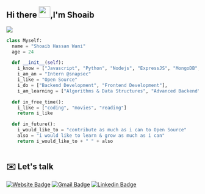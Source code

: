 ## Hi there <img src="https://media.giphy.com/media/w1OBpBd7kJqHrJnJ13/giphy.gif" width="30">,I'm Shoaib

![](https://komarev.com/ghpvc/?username=Pyloris)

```python
class Myself:
  name = "Shoaib Hassan Wani"
  age = 24

  def __init__(self):
    i_know = ["Javascript", "Python", "Nodejs", "ExpressJS", "MongoDB", "PostgreSQL", "Docker", "PrismaORM", "Bash"]
    i_am_an = "Intern @snapsec"
    i_like = "Open Source"
    i_do = ["Backend Development", "Frontend Development"],
    i_am_learning = ["Algorithms & Data Structures", "Advanced Backend", "NextJS + React"]

  def in_free_time():
    i_like = ["coding", "movies", "reading"]
    return i_like

  def in_future():
    i_would_like_to = "contribute as much as i can to Open Source"
    also = "i would like to learn & grow as much as i can"
    return i_would_like_to + " " + also
    
```

## :envelope: Let's talk
[![Website Badge](https://img.shields.io/badge/Website-0A79DF?style=flat-square&logo=google-chrome&logoColor=white)](https://pyloris.github.io/)
[![Gmail Badge](https://img.shields.io/badge/-shoaibwani010@gmail.com-c14438?style=flat-square&logo=Gmail&logoColor=white&link=mailto:shoaibwani010@gmail.com)](mailto:shoaibwani010@gmail.com)
[![Linkedin Badge](https://img.shields.io/badge/-LinkedIn-0e76a8?style=flat-square&logo=Linkedin&logoColor=white)](https://www.linkedin.com/in/shoaibhassanwani/)
